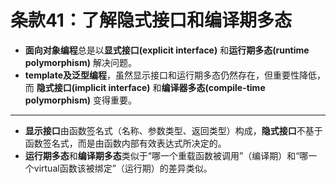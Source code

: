 # 条款41：了解隐式接口和编译期多态
* **面向对象编程**总是以**显式接口(explicit interface)** 和**运行期多态(runtime polymorphism)** 解决问题。
* **template及泛型编程**，虽然显示接口和运行期多态仍然存在，但重要性降低，而
**隐式接口(implicit interface)** 和**编译器多态(compile-time polymorphism)** 变得重要。
***
* **显示接口**由函数签名式（名称、参数类型、返回类型）构成，**隐式接口**不基于函数签名式，而是由函数内部有效表达式所决定的。
* **运行期多态**和**编译期多态**类似于“哪一个重载函数被调用”（编译期）和“哪一个virtual函数该被绑定”（运行期）的差异类似。
